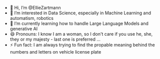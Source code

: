 - 👋 Hi, I’m @EllieZartmann
- 👀 I’m interested in Data Science, especially in Machine Learning and automatism, robotics
- 🌱 I’m currently learning how to handle Large Language Models and generative AI
- 😄 Pronouns: I know I am a woman, so I don't care if you use he, she, they or my majesty - last one is preferred ...
- ⚡ Fun fact: I am always trying to find the propable meaning behind the numbers and letters on vehicle license plate

<!---
SylviaZartmann/SylviaZartmann is a ✨ special ✨ repository because its `README.md` (this file) appears on your GitHub profile.
You can click the Preview link to take a look at your changes.
--->
